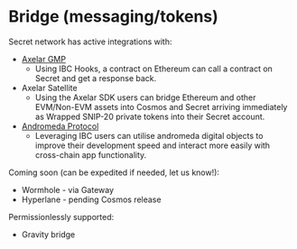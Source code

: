 # Bridge (messaging/tokens)

Secret network has active integrations with:

* [Axelar GMP](https://docs.axelar.dev/dev/general-message-passing/overview)
  * Using IBC Hooks, a contract on Ethereum can call a contract on Secret and get a response back.
* Axelar Satellite
  * Using the Axelar SDK users can bridge Ethereum and other EVM/Non-EVM assets into Cosmos and Secret arriving immediately as Wrapped SNIP-20 private tokens into their Secret account.
* [Andromeda Protocol](https://andromedaprotocol.io/)
  * Leveraging IBC users can utilise andromeda digital objects to improve their development speed and interact more easily with cross-chain app functionality.

Coming soon (can be expedited if needed, let us know!):

* Wormhole - via Gateway
* Hyperlane - pending Cosmos release

Permissionlessly supported:

* Gravity bridge
